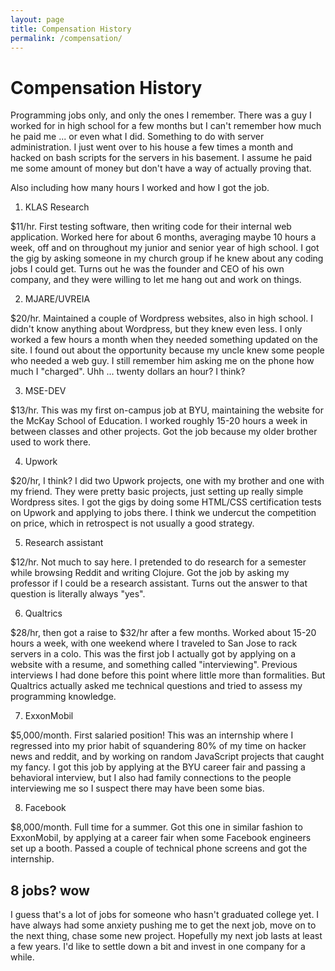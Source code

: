 ```yaml
---
layout: page
title: Compensation History
permalink: /compensation/
---
```


Compensation History
===

Programming jobs only, and only the ones I remember. There was a guy I worked for in high school for a few months but I can't remember how much he paid me ... or even what I did. Something to do with server administration. I just went over to his house a few times a month and hacked on bash scripts for the servers in his basement. I assume he paid me some amount of money but don't have a way of actually proving that.

Also including how many hours I worked and how I got the job.

1) KLAS Research

$11/hr. First testing software, then writing code for their internal web application. Worked here for about 6 months, averaging maybe 10 hours a week, off and on throughout my junior and senior year of high school. I got the gig by asking someone in my church group if he knew about any coding jobs I could get. Turns out he was the founder and CEO of his own company, and they were willing to let me hang out and work on things.

2) MJARE/UVREIA

$20/hr. Maintained a couple of Wordpress websites, also in high school. I didn't know anything about Wordpress, but they knew even less. I only worked a few hours a month when they needed something updated on the site. I found out about the opportunity because my uncle knew some people who needed a web guy. I still remember him asking me on the phone how much I "charged". Uhh ... twenty dollars an hour? I think?

3) MSE-DEV

$13/hr. This was my first on-campus job at BYU, maintaining the website for the McKay School of Education. I worked roughly 15-20 hours a week in between classes and other projects. Got the job because my older brother used to work there.

4) Upwork

$20/hr, I think? I did two Upwork projects, one with my brother and one with my friend. They were pretty basic projects, just setting up really simple Wordpress sites. I got the gigs by doing some HTML/CSS certification tests on Upwork and applying to jobs there. I think we undercut the competition on price, which in retrospect is not usually a good strategy.

5) Research assistant

$12/hr. Not much to say here. I pretended to do research for a semester while browsing Reddit and writing Clojure. Got the job by asking my professor if I could be a research assistant. Turns out the answer to that question is literally always "yes".

6) Qualtrics

$28/hr, then got a raise to $32/hr after a few months. Worked about 15-20 hours a week, with one weekend where I traveled to San Jose to rack servers in a colo. This was the first job I actually got by applying on a website with a resume, and something called "interviewing". Previous interviews I had done before this point where little more than formalities. But Qualtrics actually asked me technical questions and tried to assess my programming knowledge.

7) ExxonMobil

$5,000/month. First salaried position! This was an internship where I regressed into my prior habit of squandering 80% of my time on hacker news and reddit, and by working on random JavaScript projects that caught my fancy. I got this job by applying at the BYU career fair and passing a behavioral interview, but I also had family connections to the people interviewing me so I suspect there may have been some bias.

8) Facebook

$8,000/month. Full time for a summer. Got this one in similar fashion to ExxonMobil, by applying at a career fair when some Facebook engineers set up a booth. Passed a couple of technical phone screens and got the internship.

8 jobs? wow
---

I guess that's a lot of jobs for someone who hasn't graduated college yet. I have always had some anxiety pushing me to get the next job, move on to the next thing, chase some new project. Hopefully my next job lasts at least a few years. I'd like to settle down a bit and invest in one company for a while.
